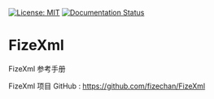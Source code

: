 [![License: MIT](https://img.shields.io/badge/License-MIT-yellow.svg)](https://opensource.org/licenses/MIT)
[![Documentation Status](https://readthedocs.org/projects/fizexml/badge/?version=latest)](https://fizexml.readthedocs.io/zh_CN/latest/?badge=latest)

# FizeXml
FizeXml 参考手册

FizeXml 项目 GitHub : [ https://github.com/fizechan/FizeXml ](https://github.com/fizechan/FizeXml)
